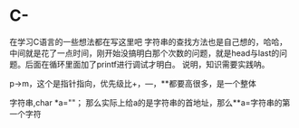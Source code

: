 # C-
在学习C语言的一些想法都在写这里吧
字符串的查找方法也是自己想的，哈哈，中间就是花了一点时间，刚开始没搞明白那个次数的问题，就是head与last的问题。后面在循环里面加了printf进行调试才明白。
说明，知识需要实践呐。


p->m，这个是指针指向，优先级比+，—，**都要高很多，是一个整体

字符串,char *a=""；
那么实际上给a的是字符串的首地址，那么**a=字符串的第一个字符

